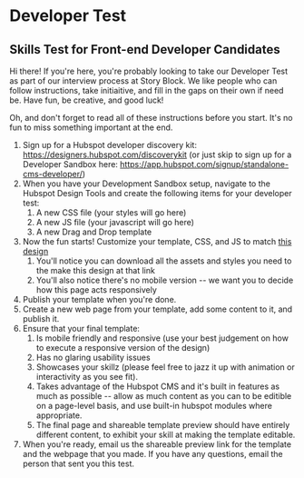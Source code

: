 # Developer Test
## Skills Test for Front-end Developer Candidates

Hi there! If you're here, you're probably looking to take our Developer Test as part of our interview process at Story Block. We like people who can follow instructions, take initiaitive, and fill in the gaps on their own if need be. Have fun, be creative, and good luck! 

Oh, and don't forget to read all of these instructions before you start. It's no fun to miss something important at the end.

1. Sign up for a Hubspot developer discovery kit: https://designers.hubspot.com/discoverykit (or just skip to sign up for a Developer Sandbox here: https://app.hubspot.com/signup/standalone-cms-developer/)
1. When you have your Development Sandbox setup, navigate to the Hubspot Design Tools and create the following items for your developer test:
    1. A new CSS file (your styles will go here)
    1. A new JS file (your javascript will go here)
    1. A new Drag and Drop template
1. Now the fun starts! Customize your template, CSS, and JS to match <a href="https://xd.adobe.com/spec/5a66328f-2a41-4043-673b-8095dbadee8d-2c57/" target="_blank">this design </a> 
    1. You'll notice you can download all the assets and styles you need to the make this design at that link
    1. You'll also notice there's no mobile version -- we want you to decide how this page acts responsively
1. Publish your template when you're done.
1. Create a new web page from your template, add some content to it, and publish it.
1. Ensure that your final template:
    1. Is mobile friendly and responsive (use your best judgement on how to execute a responsive version of the design)
    1. Has no glaring usability issues
    1. Showcases your skillz (please feel free to jazz it up with animation or interactivity as you see fit).
    1. Takes advantage of the Hubspot CMS and it's built in features as much as possible -- allow as much content as you can to be editible on a page-level basis, and use built-in hubspot modules where appropriate.
    1. The final page and shareable template preview should have entirely different content, to exhibit your skill at making the template editable.
1. When you're ready, email us the shareable preview link for the template and the webpage that you made. If you have any questions, email the person that sent you this test.
